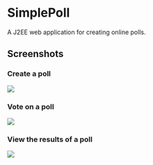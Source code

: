 # SimplePoll
A J2EE web application for creating online polls.

## Screenshots
### Create a poll
![](http://i.imgur.com/4kSzJ3i.png)
### Vote on a poll
![](http://i.imgur.com/8zK4v7S.png)
### View the results of a poll
![](http://i.imgur.com/KMXTNyh.png)
